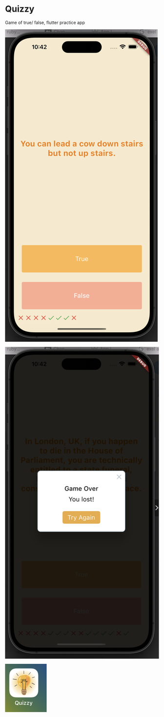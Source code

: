 # Quizzy
Game of true/ false, flutter practice app

![Captura 1](/1.png)

![Captura 2](2.png)

![Captura 3](3.png)
